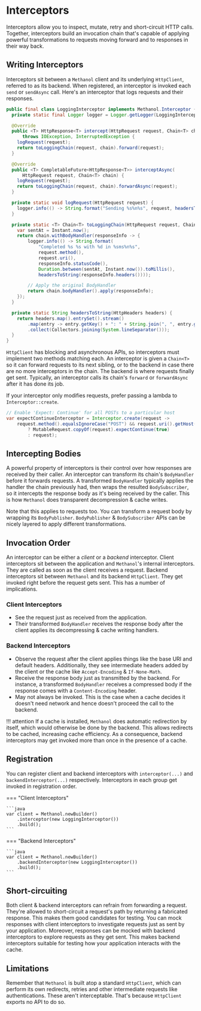 # Interceptors

Interceptors allow you to inspect, mutate, retry and short-circuit HTTP calls. Together, interceptors
build an invocation chain that's capable of applying powerful transformations to requests moving forward
and to responses in their way back.

## Writing Interceptors

Interceptors sit between a `Methanol` client and its underlying `HttpClient`, referred to as its backend.
When registered, an interceptor is invoked each `send` or `sendAsync` call. Here's an interceptor that logs requests and their responses.

```java
public final class LoggingInterceptor implements Methanol.Interceptor {
  private static final Logger logger = Logger.getLogger(LoggingInterceptor.class.getName());

  @Override
  public <T> HttpResponse<T> intercept(HttpRequest request, Chain<T> chain)
      throws IOException, InterruptedException {
    logRequest(request);
    return toLoggingChain(request, chain).forward(request);
  }

  @Override
  public <T> CompletableFuture<HttpResponse<T>> interceptAsync(
      HttpRequest request, Chain<T> chain) {
    logRequest(request);
    return toLoggingChain(request, chain).forwardAsync(request);
  }

  private static void logRequest(HttpRequest request) {
    logger.info(() -> String.format("Sending %s%n%s", request, headersToString(request.headers())));
  }

  private static <T> Chain<T> toLoggingChain(HttpRequest request, Chain<T> chain) {
    var sentAt = Instant.now();
    return chain.withBodyHandler(responseInfo -> {
        logger.info(() -> String.format(
            "Completed %s %s with %d in %sms%n%s",
            request.method(),
            request.uri(),
            responseInfo.statusCode(),
            Duration.between(sentAt, Instant.now()).toMillis(),
            headersToString(responseInfo.headers())));

        // Apply the original BodyHandler
        return chain.bodyHandler().apply(responseInfo);
    });
  }

  private static String headersToString(HttpHeaders headers) {
    return headers.map().entrySet().stream()
        .map(entry -> entry.getKey() + ": " + String.join(", ", entry.getValue()))
        .collect(Collectors.joining(System.lineSeparator()));
  }
}
```

`HttpClient` has blocking and asynchronous APIs, so interceptors must implement two methods matching each.
An interceptor is given a `Chain<T>` so it can forward requests to its next sibling, or to the backend in case there are no more interceptors in the chain.
The backend is where requests finally get sent. Typically, an interceptor calls its chain's `forward` or `forwardAsync` after it has done its job.

If your interceptor only modifies requests, prefer passing a lambda to `Interceptor::create`.

```java
// Enable 'Expect: Continue' for all POSTs to a particular host
var expectContinueInterceptor = Interceptor.create(request ->
    request.method().equalsIgnoreCase("POST") && request.uri().getHost().equals("api.imgur.com")
        ? MutableRequest.copyOf(request).expectContinue(true)
        : request);
```

## Intercepting Bodies

A powerful property of interceptors is their control over how responses are received by their caller.
An interceptor can transform its chain's `BodyHandler` before it forwards requests.
A transformed `BodyHandler` typically applies the handler the chain previously had, then wraps the resulted `BodySubscriber`, so it intercepts the response body as it's being received by the caller.
This is how `Methanol` does transparent decompression & cache writes.

Note that this applies to requests too. You can transform a request body by wrapping its `BodyPublisher`.
`BodyPublisher` & `BodySubscriber` APIs can be nicely layered to apply different transformations.

## Invocation Order

An interceptor can be either a *client* or a *backend* interceptor. Client interceptors sit between
the application and `Methanol`'s internal interceptors. They are called as soon as the client receives a request.
Backend interceptors sit between `Methanol` and its backend `HttpClient`. They get invoked right before the request gets sent.
This has a number of implications.

### Client Interceptors

 * See the request just as received from the application.
 * Their transformed `BodyHandler` receives the response body after the client applies its
   decompressing & cache writing handlers.

### Backend Interceptors

* Observe the request after the client applies things like the base URI and default headers.
  Additionally, they see intermediate headers added by the client or the cache like `Accept-Encoding` & `If-None-Math`.
* Receive the response body just as transmitted by the backend. For instance, a transformed
  `BodyHandler` receives a compressed body if the response comes with a `Content-Encoding` header.
* May not always be invoked. This is the case when a cache decides it doesn't need network and hence
  doesn't proceed the call to the backend.

!!! attention
    If a cache is installed, `Methanol` does automatic redirection by itself, which would otherwise
    be done by the backend. This allows redirects to be cached, increasing cache efficiency. As a
    consequence, backend interceptors may get invoked more than once in the presence of a cache.

## Registration

You can register client and backend interceptors with `interceptor(...)` and `backendInterceptor(...)` respectively.
Interceptors in each group get invoked in registration order.

=== "Client Interceptors"

    ```java
    var client = Methanol.newBuilder()
        .interceptor(new LoggingInterceptor())
        .build();
    ```

=== "Backend Interceptors"

    ```java
    var client = Methanol.newBuilder()
        .backendInterceptor(new LoggingInterceptor())
        .build();
    ```

## Short-circuiting

Both client & backend interceptors can refrain from forwarding a request. They're allowed to
short-circuit a request's path by returning a fabricated response. This makes them good candidates for testing.
You can mock responses with client interceptors to investigate requests just as sent by your application.
Moreover, responses can be mocked with backend interceptors to explore requests as they get sent.
This makes backend interceptors suitable for testing how your application interacts with the cache.

## Limitations

Remember that `Methanol` is built atop a standard `HttpClient`, which can perform its own redirects,
retries and other intermediate requests like authentications. These aren't interceptable. That's
because `HttpClient` exports no API to do so.
